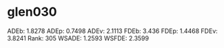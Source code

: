 # glen030

ADEb: 1.8278
ADEp: 0.7498
ADEv: 2.1113
FDEb: 3.436
FDEp: 1.4468
FDEv: 3.8241
Rank: 305
WSADE: 1.2593
WSFDE: 2.3599